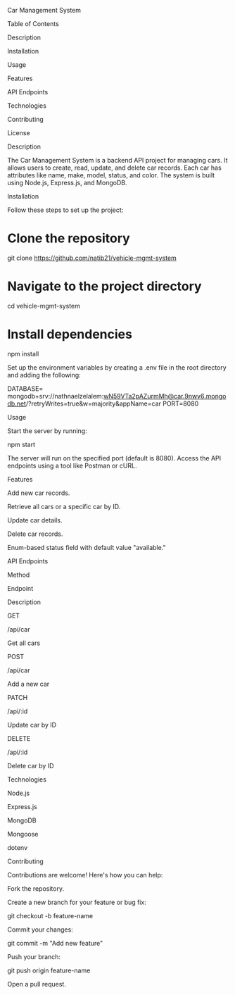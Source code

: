 Car Management System

Table of Contents

Description

Installation

Usage

Features

API Endpoints

Technologies

Contributing

License

Description

The Car Management System is a backend API project for managing cars. It allows users to create, read, update, and delete car records. Each car has attributes like name, make, model, status, and color. The system is built using Node.js, Express.js, and MongoDB.

Installation

Follow these steps to set up the project:

# Clone the repository

git clone https://github.com/natib21/vehicle-mgmt-system

# Navigate to the project directory

cd vehicle-mgmt-system

# Install dependencies

npm install

Set up the environment variables by creating a .env file in the root directory and adding the following:

DATABASE= mongodb+srv://nathnaelzelalem:wN59VTa2pAZurmMh@car.9nwv6.mongodb.net/?retryWrites=true&w=majority&appName=car
PORT=8080

Usage

Start the server by running:

npm start

The server will run on the specified port (default is 8080). Access the API endpoints using a tool like Postman or cURL.

Features

Add new car records.

Retrieve all cars or a specific car by ID.

Update car details.

Delete car records.

Enum-based status field with default value "available."

API Endpoints

Method

Endpoint

Description

GET

/api/car

Get all cars

POST

/api/car

Add a new car

PATCH

/api/:id

Update car by ID

DELETE

/api/:id

Delete car by ID

Technologies

Node.js

Express.js

MongoDB

Mongoose

dotenv

Contributing

Contributions are welcome! Here's how you can help:

Fork the repository.

Create a new branch for your feature or bug fix:

git checkout -b feature-name

Commit your changes:

git commit -m "Add new feature"

Push your branch:

git push origin feature-name

Open a pull request.
